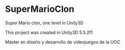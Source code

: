 # SuperMarioClon
Super Mario clon, one level in Unity3D

This project was created in Unity3D 5.5.2f1

Máster en diseño y desarrollo de videojuegos de la UOC
